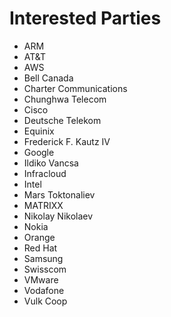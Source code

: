 # Interested Parties

- ARM
- AT&T
- AWS
- Bell Canada
- Charter Communications
- Chunghwa Telecom
- Cisco
- Deutsche Telekom
- Equinix
- Frederick F. Kautz IV
- Google
- Ildiko Vancsa
- Infracloud
- Intel
- Mars Toktonaliev
- MATRIXX
- Nikolay Nikolaev
- Nokia
- Orange
- Red Hat
- Samsung
- Swisscom
- VMware
- Vodafone
- Vulk Coop
